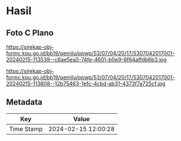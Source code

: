 # Hasil

## Foto C Plano

https://sirekap-obj-formc.kpu.go.id/bb19/pemilu/ppwp/53/07/04/20/17/5307042017001-20240215-113539--c6ae5ea5-74fe-4601-b0e9-6f64affdb6b3.jpg

https://sirekap-obj-formc.kpu.go.id/bb19/pemilu/ppwp/53/07/04/20/17/5307042017001-20240215-113808--12b75463-1efc-4cbd-ab31-4373f7a725cf.jpg


## Metadata

| Key        | Value               |
| ---------- | ------------------- |
| Time Stamp | 2024-02-15 12:00:28 |



